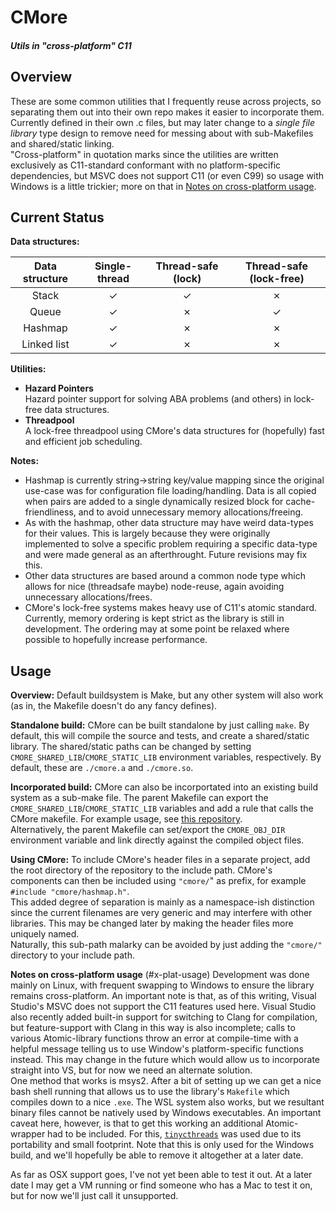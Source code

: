# CMore
#### _Utils in "cross-platform" C11_

## Overview
These are some common utilities that I frequently reuse across projects, so separating them out into their own repo makes it easier to incorporate them.  
Currently defined in their own .c files, but may later change to a *single file library* type design to remove need for messing about with sub-Makefiles and shared/static linking.  
"Cross-platform" in quotation marks since the utilities are written exclusively as C11-standard conformant with no platform-specific dependencies, but MSVC does not support C11 (or even C99) so usage with Windows is a little trickier; more on that in [Notes on cross-platform usage](#x-plat-usage).  

## Current Status
**Data structures:**

| Data structure| Single-thread | Thread-safe (lock) | Thread-safe (lock-free) |
|:-------------:|:-------------:|:-----:|:----:|
| Stack       | ✓ | ✓ | ✗ |
| Queue       | ✓ | ✗ | ✓ |
| Hashmap     | ✓ | ✗ | ✗ |
| Linked list | ✓ | ✗ | ✗ |

**Utilities:**
  * **Hazard Pointers**  
   Hazard pointer support for solving ABA problems (and others) in lock-free data structures.
  * **Threadpool**  
   A lock-free threadpool using CMore's data structures for (hopefully) fast and efficient job scheduling. 

**Notes:**
  * Hashmap is currently string->string key/value mapping since the original use-case was for configuration file loading/handling. Data is all copied when pairs are added to a single dynamically resized block for cache-friendliness, and to avoid unnecessary memory allocations/freeing.
  * As with the hashmap, other data structure may have weird data-types for their values. This is largely because they were originally implemented to solve a specific problem requiring a specific data-type and were made general as an afterthrought. Future revisions may fix this.
  * Other data structures are based around a common node type which allows for nice (threadsafe maybe) node-reuse, again avoiding unnecessary allocations/frees.
  * CMore's lock-free systems makes heavy use of C11's atomic standard. Currently, memory ordering is kept strict as the library is still in development. The ordering may at some point be relaxed where possible to hopefully increase performance.

## Usage
**Overview:**
Default buildsystem is Make, but any other system will also work (as in, the Makefile doesn't do any fancy defines).

**Standalone build:**
CMore can be built standalone by just calling `make`. By default, this will compile the source and tests, and create a shared/static library. The shared/static paths can be changed by setting `CMORE_SHARED_LIB`/`CMORE_STATIC_LIB` environment variables, respectively. By default, these are `./cmore.a` and `./cmore.so`.

**Incorporated build:**
CMore can also be incorportated into an existing build system as a sub-make file. The parent Makefile can export the `CMORE_SHARED_LIB`/`CMORE_STATIC_LIB` variables and add a rule that calls the CMore makefile. For example usage, see [this repository](https://github.com/platinum95/Burner).  
Alternatively, the parent Makefile can set/export the `CMORE_OBJ_DIR` environment variable and link directly against the compiled object files.

**Using CMore:**
To include CMore's header files in a separate project, add the root directory of the repository to the include path. CMore's components can then be included using `"cmore/`" as prefix, for example `#include "cmore/hashmap.h"`.  
This added degree of separation is mainly as a namespace-ish distinction since the current filenames are very generic and may interfere with other libraries. This may be changed later by making the header files more uniquely named.  
Naturally, this sub-path malarky can be avoided by just adding the `"cmore/"` directory to your include path.

**Notes on cross-platform usage**
(#x-plat-usage)
Development was done mainly on Linux, with frequent swapping to Windows to ensure the library remains cross-platform. An important note is that, as of this writing, Visual Studio's MSVC does not support the C11 features used here. Visual Studio also recently added built-in support for switching to Clang for compilation, but feature-support with Clang in this way is also incomplete; calls to various Atomic-library functions throw an error at compile-time with a helpful message telling us to use Window's platform-specific functions instead. This may change in the future which would allow us to incorporate straight into VS, but for now we need an alternate solution.  
One method that works is msys2. After a bit of setting up we can get a nice bash shell running that allows us to use the library's `Makefile` which compiles down to a nice `.exe`. The WSL system also works, but we resultant binary files cannot be natively used by Windows executables. An important caveat here, however, is that to get this working an additional Atomic-wrapper had to be included. For this, [`tinycthreads`](https://tinycthread.github.io/) was used due to its portability and small footprint. Note that this is only used for the Windows build, and we'll hopefully be able to remove it altogether at a later date.

As far as OSX support goes, I've not yet been able to test it out. At a later date I may get a VM running or find someone who has a Mac to test it on, but for now we'll just call it unsupported.
